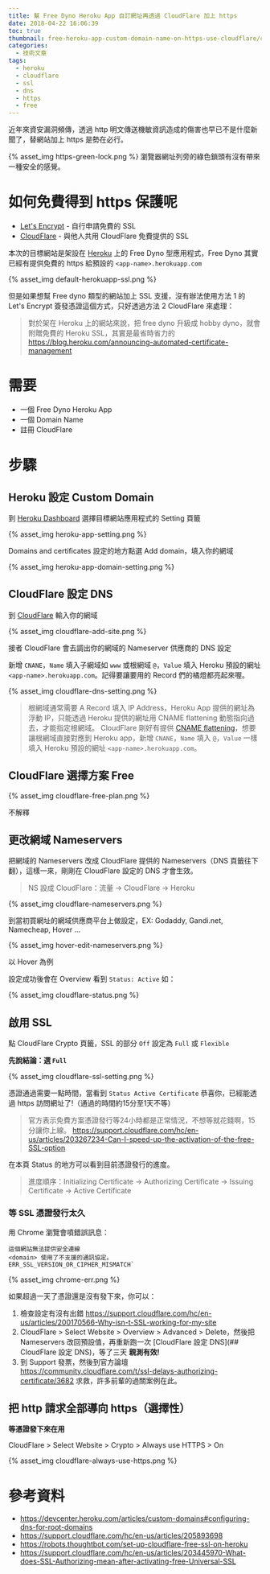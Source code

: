 ```yaml
---
title: 幫 Free Dyno Heroku App 自訂網址再透過 CloudFlare 加上 https
date: 2018-04-22 16:06:39
toc: true
thumbnail: free-heroku-app-custom-domain-name-on-https-use-cloudflare/cloudflare-add-site.png
categories:
  - 技術文章
tags:
  - heroku
  - cloudflare
  - ssl
  - dns
  - https
  - free
---
```


近年來資安漏洞頻傳，透過 http 明文傳送機敏資訊造成的傷害也早已不是什麼新聞了，替網站加上 https 是勢在必行。

{% asset_img https-green-lock.png %}
瀏覽器網址列旁的綠色鎖頭有沒有帶來一種安全的感覺。

# 如何免費得到 https 保護呢

- [Let's Encrypt](https://letsencrypt.org/) - 自行申請免費的 SSL
- [CloudFlare](https://www.cloudflare.com/) - 與他人共用 CloudFlare 免費提供的 SSL

本次的目標網站是架設在 [Heroku](https://www.heroku.com/) 上的 Free Dyno 型應用程式，Free Dyno 其實已經有提供免費的 https 給預設的 `<app-name>.herokuapp.com`

<!-- more -->

{% asset_img default-herokuapp-ssl.png %}

但是如果想幫 Free dyno 類型的網站加上 SSL 支援，沒有辦法使用方法 1 的 Let's Encrypt 簽發憑證這個方式，只好透過方法 2 CloudFlare 來處理：

> 對於架在 Heroku 上的網站來說，把 free dyno 升級成 hobby dyno，就會附贈免費的 Heroku SSL，其實是最省時省力的 <https://blog.heroku.com/announcing-automated-certificate-management>

# 需要

- 一個 Free Dyno Heroku App
- 一個 Domain Name
- 註冊 CloudFlare

# 步驟

## Heroku 設定 Custom Domain

到 [Heroku Dashboard](https://dashboard.heroku.com) 選擇目標網站應用程式的 Setting 頁籤

{% asset_img heroku-app-setting.png %}

Domains and certificates 設定的地方點選 Add domain，填入你的網域

{% asset_img heroku-app-domain-setting.png %}

## CloudFlare 設定 DNS

到 [CloudFlare](https://www.cloudflare.com/a/add-site) 輸入你的網域

{% asset_img cloudflare-add-site.png %}

接者 CloudFlare 會去調出你的網域的 Nameserver 供應商的 DNS 設定

新增 `CNANE`，`Name` 填入子網域如 `www` 或根網域 `@`，`Value` 填入 Heroku 預設的網址 `<app-name>.herokuapp.com`。記得要讓要用的 Record 們的橘燈都亮起來喔。

{% asset_img cloudflare-dns-setting.png %}

> 根網域通常需要 A Record 填入 IP Address，Heroku App 提供的網址為浮動 IP，只能透過 Heroku 提供的網址用 CNAME flattening 動態指向過去，才能指定根網域。
> CloudFlare 剛好有提供 [CNAME flattening](https://support.cloudflare.com/hc/en-us/articles/200169056-CNAME-Flattening-RFC-compliant-support-for-CNAME-at-the-root)，想要讓根網域直接對應到 Heroku app，新增 `CNANE`，`Name` 填入 `@`，`Value` 一樣填入 Heroku 預設的網址 `<app-name>.herokuapp.com`。

## CloudFlare 選擇方案 Free

{% asset_img cloudflare-free-plan.png %}

不解釋

## 更改網域 Nameservers

把網域的 Nameservers 改成 CloudFlare 提供的 Nameservers（DNS 頁籤往下翻），這樣一來，剛剛在 CloudFlare 設定的 DNS 才會生效。

> NS 設成 CloudFlare：流量 -> CloudFlare -> Heroku

{% asset_img cloudflare-nameservers.png %}

到當初買網址的網域供應商平台上做設定，EX: Godaddy, Gandi.net, Namecheap, Hover ...

{% asset_img hover-edit-nameservers.png %}

以 Hover 為例

設定成功後會在 Overview 看到 `Status: Active` 如：

{% asset_img cloudflare-status.png %}

## 啟用 SSL

點 CloudFlare Crypto 頁籤，SSL 的部分 `Off` 設定為 `Full` 或 `Flexible`

**先說結論：選 `Full`**

{% asset_img cloudflare-ssl-setting.png %}

憑證通過需要一點時間，當看到 `Status Active Certificate` 恭喜你，已經能透過 https 訪問網址了!（通過的時間約15分至1天不等）

> 官方表示免費方案憑證發行等24小時都是正常情況，不想等就花錢啊，15分讓你上線。 <https://support.cloudflare.com/hc/en-us/articles/203267234-Can-I-speed-up-the-activation-of-the-free-SSL-option>

在本頁 Status 的地方可以看到目前憑證發行的進度。

> 進度順序：Initializing Certificate -> Authorizing Certificate -> Issuing Certificate -> Active Certificate

### 等 SSL 憑證發行太久

用 Chrome 瀏覽會噴錯誤訊息：

```
這個網站無法提供安全連線
<domain> 使用了不支援的通訊協定。
ERR_SSL_VERSION_OR_CIPHER_MISMATCH`
```

{% asset_img chrome-err.png %}

如果超過一天了憑證還是沒有發下來，你可以：

1. 檢查設定有沒有出錯 <https://support.cloudflare.com/hc/en-us/articles/200170566-Why-isn-t-SSL-working-for-my-site>
2. CloudFlare > Select Website > Overview > Advanced > Delete，然後把 Nameservers 改回預設值，再重新跑一次 [CloudFlare 設定 DNS](## CloudFlare 設定 DNS)，等了三天 **親測有效!**
3. 到 Support 發票，然後到官方論壇 <https://community.cloudflare.com/t/ssl-delays-authorizing-certificate/3682> 求救，許多前輩的過關案例在此。

## 把 http 請求全部導向 https（選擇性）

**等憑證發下來在用**

CloudFlare > Select Website > Crypto > Always use HTTPS > On

{% asset_img cloudflare-always-use-https.png %}

# 參考資料

- <https://devcenter.heroku.com/articles/custom-domains#configuring-dns-for-root-domains>
- <https://support.cloudflare.com/hc/en-us/articles/205893698>
- <https://robots.thoughtbot.com/set-up-cloudflare-free-ssl-on-heroku>
- <https://support.cloudflare.com/hc/en-us/articles/203445970-What-does-SSL-Authorizing-mean-after-activating-free-Universal-SSL>
